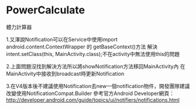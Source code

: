 PowerCalculate
==============

體力計算器

1.又澤說Notification可以在Service中使用import android.content.ContextWrapper 的 getBaseContext()方法
  解決intent.setClass(this, MainActivity.class);不在activity中無法使用this的問題

2.上面問題沒找到解決方法所以將showNotification方法移回MainActivity內
  在MainActivity中接收到broadcast時更新Notification
  
3.在V4版本後不建議使用Notification去new一個notification物件，開發團隊建議改變使用NotificationCompat.Builder
  參考官方Android Developer網頁：http://developer.android.com/guide/topics/ui/notifiers/notifications.html